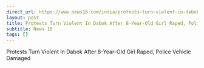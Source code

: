 ```yaml
---
direct_url: https://www.news18.com/india/protests-turn-violent-in-dabok-after-8-year-old-girl-raped-police-vehicle-damaged-9499775.html
layout: post
title: Protests Turn Violent In Dabok After 8-Year-Old Girl Raped, Police Vehicle Damaged
subtitle: News 18
tags: []
---
```


Protests Turn Violent In Dabok After 8-Year-Old Girl Raped, Police Vehicle Damaged
